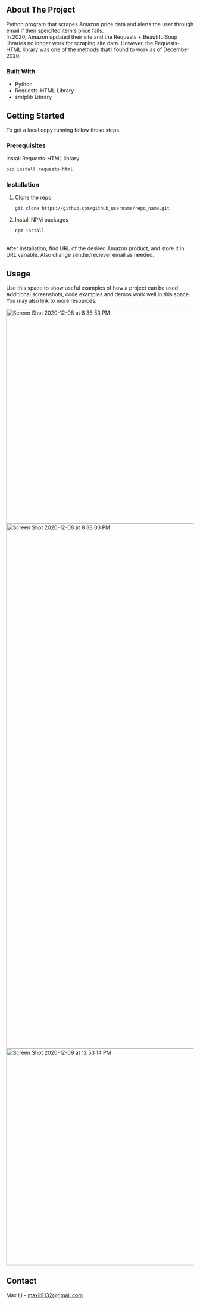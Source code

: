 <!-- ABOUT THE PROJECT -->
## About The Project

Python program that scrapes Amazon price data and alerts the user through email if their speicifed item's price falls. <br />
In 2020, Amazon updated their site and the Requests + BeautifulSoup libraries no longer work for scraping site data.
However, the Requests-HTML library was one of the methods that I found to work as of December 2020. 


### Built With

* Python
* Requests-HTML Library
* smtplib Library



<!-- GETTING STARTED -->
## Getting Started

To get a local copy running follow these steps.

### Prerequisites

Install Requests-HTML library
  ```sh
  pip install requests-html
  ```

### Installation

1. Clone the repo
   ```sh
   git clone https://github.com/github_username/repo_name.git
   ```
2. Install NPM packages
   ```sh
   npm install
   ```

<br />
After installation, find URL of the desired Amazon product, and store it in URL variable. Also change sender/reciever email as needed.

<!-- USAGE EXAMPLES -->
## Usage

Use this space to show useful examples of how a project can be used. Additional screenshots, code examples and demos work well in this space. You may also link to more resources.

<img width="576" alt="Screen Shot 2020-12-08 at 8 36 53 PM" src="https://user-images.githubusercontent.com/69620469/101585938-a836b500-3995-11eb-9e06-736057b73e53.png">

<img width="1410" alt="Screen Shot 2020-12-08 at 8 38 03 PM" src="https://user-images.githubusercontent.com/69620469/101686319-be885380-3a1d-11eb-9379-7e7cfb70be4e.png">

<img width="582" alt="Screen Shot 2020-12-09 at 12 53 14 PM" src="https://user-images.githubusercontent.com/69620469/101686449-ed062e80-3a1d-11eb-8a42-b5d8fde8dd15.png">



<!-- CONTACT -->
## Contact

Max Li - maxli9132@gmail.com
